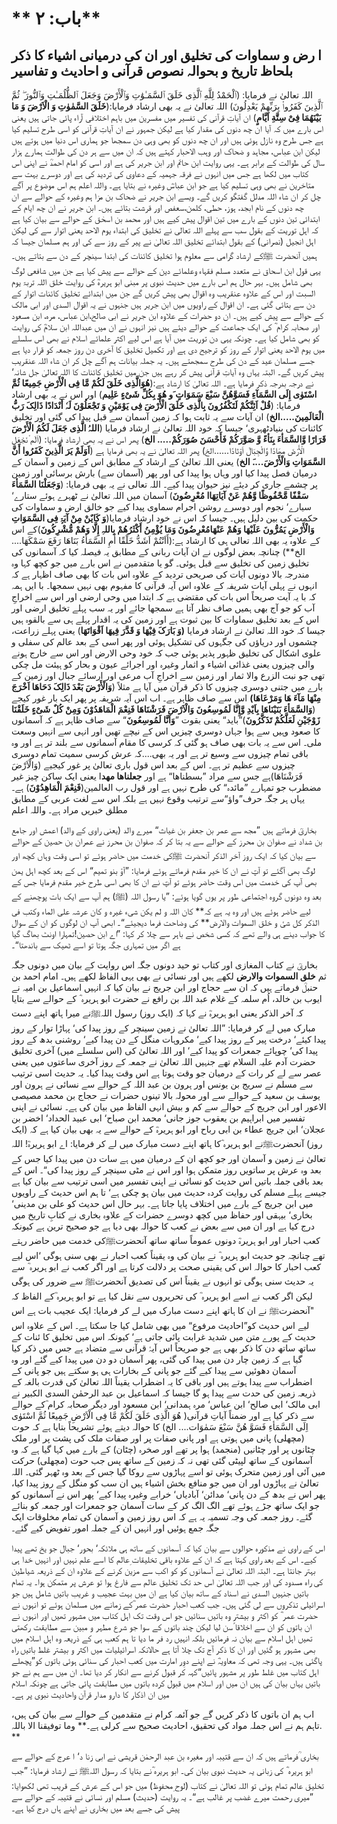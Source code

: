 # ** باب: ۲**

## **ا رض و سماوات کی تخلیق اور ان کی درمیانی اشیاء کا ذکر بلحاظ تاریخ و بحوالہ نصوص قرآنی و احادیث و تفاسیر**

اللہ تعالیٰ نے فرمایا: (ٱلْحَمْدُ لِلَّهِ ٱلَّذِى خَلَقَ ٱلسَّمَـٰوَٰتِ وَٱلْأَرْضَ وَجَعَلَ ٱلظُّلُمَـٰتِ وَٱلنُّورَ ۖ ثُمَّ ٱلَّذِينَ كَفَرُوا۟ بِرَبِّهِمْ يَعْدِلُونَ) اللہ تعالیٰ نے یہ بھی ارشاد فرمایا:(**خَلَقَ السَّمٰوٰتِ وَ الْاَرْضَ وَ مَا بَیْنَهُمَا فِیْ سِتَّةِ اَیَّامٍ**)  ان آیاتِ قرآنی کی تفسیر میں مفسرین میں باہم اختلافی آراء پائی جاتی ہیں یعنی اس بارے میں کہ آیا ان چھ دنوں کی مقدار کیا ہے لیکن جمہور نے ان آیاتِ قرآنی کو اسی طرح تسلیم کیا ہے جس طرح وہ نازل ہوئی ہیں اور ان چھ دنوں کو بھی وہی دن سمجھا جو ہماری اس دنیا میں ہوتے ہیں لیکن ابن عباس، مجاہد و ضحاک اور وہب الاحبار کہتے ہیں کہ ان میں سے ہر دن کی طوالت ہمارے ہزار سال کی طوالت کے برابر ہے۔ یہی روایت ابن حاتم اور ابن جریر کی ہے اور اسی کو امام احمدؒ نے اپنی اس کتاب میں لکھا ہے جس میں انہوں نے فرقہ جہمیہ کے دعاوی کی تردید کی ہے اور دوسرے بہت سے متاخرین نے بھی وہی تسلیم کیا ہے جو ابن عباسؓ وغیرہ نے بتایا ہے۔ واللہ اعلم ہم اس موضوع پر آگے چل کر ان شاء اللہ مدلل گفتگو کریں گے۔ ویسے ابن جریر نے ضحاک بن مزا ہم وغیرہ کے حوالے سے ان چھ دنوں کے نام ابجد، ہوز، حطی، کلمن،سعفص اور قرشت بتائے ہیں۔ ابن جریر نے ان چھ ایام کے ابتدائی تین دنوں کے بارے میں تین اقوال پیش کیے ہیں اور محمد بن اسحٰق کے حوالے سے بیان کیا ہے کہ اہل توریت کے بقول سب سے پہلے اللہ تعالی نے تخلیق کی ابتداء یوم الاحد یعنی اتوار سے کی لیکن اہل انجیل (نصرانی) کے بقول ابتدائے تخلیق اللہ تعالیٰ نے پیر کے روز سے کی اور ہم مسلمان جیسا کہ ہمیں آنحضرت ﷺکے ارشاد گرامی سے معلوم ہوا تخلیق کائنات کی ابتدا سینچر کے دن سے بتاتے ہیں۔ یہی قول ابن اسحاق نے متعدد مسلم فقہاء وعلمائے دین کے حوالے سے پیش کیا ہے جن میں شافعی لوگ بھی شامل ہیں۔ بہر حال ہم اس بارے میں حدیث نبوی پر مبنی ابو ہریرہؓ کی روایت خلق اللہ تربۃ یوم السبت اور اس کے علاوہ عنقریب وہ اقوال بھی پیش کریں گے جن میں ابتدائے تخلیق کائنات اتوار کے دن سے بتائی گئی ہے۔ ان اقوال کے راویوں میں ابن جریر ہیں جنہوں نے یہ اقوال السدی اور ابی مالک کے حوالے سے پیش کیے ہیں۔ ان دو حضرات کے علاوہ ابن جریر نے ابی صالح،ابن عباس، مرہ، ابن مسعود اور صحابہ کرام ؓ کی ایک جماعت کے حوالے دیئے ہیں نیز انہوں نے ان میں عبداللہ ابن سلامؓ کی روایت کو بھی شامل کیا ہے۔ چونکہ یہی دن توریت میں آیا ہے اس لیے اکثر علمائے اسلام نے بھی اس سلسلے میں یوم الاحد یعنی اتوار کے روز کو ترجیح دی ہے اور تکمیل تخلیق کا آخری دن روز جمعہ کو قرار دیا ہے جسے مسلمان عید کے دن کی طرح سمجھتے ہیں۔ یہ جملہ بیانات ہم آگے چل کر ان شاء اللہ عنقریب پیش کریں گے۔ البتہ یہاں وہ آیاتِ قرآنی پیش کر رہے ہیں جن میں تخلیق کائنات کا اللہ تعالیٰ جل شانہ‘ نے درجہ بدرجہ ذکر فرمایا ہے۔ اللہ تعالیٰ کا ارشاد ہے:(**ھُوَالَّذِی خَلَقَ لَکُمْ مَّا فِی الْأَرْضِ جَمِیعًا ثُمَّ اسْتَوٰی إِلَی السَّمَآءِ فَسَوَّھُنَّ سَبْعَ سَمَوَاتٍ َو ھُوَ بِکُلِّ شَیْءٍ عَلِیم**) اور اس نے یہ بھی ارشاد فرمایا: (**قُلْ اَئِنَّکُمْ لَتَکْفُرُونَ بِالَّذِی خَلَقَ الْأَرْضَ فِی یَوْمَیْنِ وَ تَجْعَلُوْنَ لَہٗ أَنْدَادًا ذَالِکَ رَبُّ الْعَالَمِینَ.....الخ**) ان آیات سے یہ ثابت ہوا کہ زمین آسمان سے قبل پیدا کی گئی اور تخلیق کائنات کی بنیادٹھہری‘ جیسا کہ خود اللہ تعالیٰ نے ارشاد فرمایا (**اللہُ الَّذِی جَعَلَ لَکُمُ الْأَرْضَ قَرَارًا وَّالسَّمَأءَ بِنَأءً وَّ صَوَّرَکُمْ فَأَحْسَنَ صُوَرَکُمْ..... الخ**) پھر اس نے یہ بھی ارشاد فرمایا: (اَلَم ْنَجْعَلِ الْأَرْضَ مِھَادًا وَّالْجِبَالَ اَوْتَادًا......الخ) پھر اللہ تعالیٰ نے یہ بھی فرمایا ہے (**اَوَلَمْ یَرَ الَّذِینََ  کَفَرُوا أَنَّ السَّمَوَاتِ وَالْأَرْضَ....َ الخ**) یعنی اللہ تعالیٰ کے ارشاد کے مطابق اس کے زمین و آسمان کے درمیان فصل پیدا کیا اور وہاں ہوا پیدا کی اور پھر (آسمان سے) بارش برسائی اور زمین پر چشمے جاری کر دیئے نیز حیوان پیدا کیے۔ اللہ تعالی نے یہ بھی فرمایا: (**وَجَعَلْنَا السَّمَأءَ سَقْفًا مَّحْفُوظًا وَّھُمْ عَنْ آیَاتِھَاا مُعْرِضُونَ**) آسمان میں اللہ تعالیٰ نے ٹھہرے ہوئے ستارے‘ سیارے‘ نجوم اور دوسرے روشن اجرام سماوی پیدا کیے جو خالق ارض و سماوات کی حکمت کی بین دلیل ہیں۔ جیسا کہ اس نے خود ارشاد فرمایا(**وَ کَایٌنْ مِنْ آیَۃٍ فِی السَّمَوَاتِ وَالْأَرْضِ یَمُرُّونَ عَلَیْھَا وَھُمْ عَنْھَامُعْرِضُونَ وَمَا یُؤْمِنُ أَکْثَرُھُمْ بِاللہِ إِلَّا وَھُمْ مُّشْرِکُونَ**)کے اس کے علاوہ یہ بھی اللہ تعالی ہی کا ارشاد ہے:(أَاَنْتُمْ اَشَدُّ خَلْقًا أَمِ السَّمَأءُ بَنَاھَا رَفَعَ سَمْکَھَا.... الخ**) چنانچہ بعض لوگوں نے ان آیات ربانی کے مطابق یہ فیصلہ کیا کہ آسمانوں کی تخلیق زمین کی تخلیق سے قبل ہوئی۔ گو یا متقدمین نے اس بارے میں جو کچھ کہا وہ مندرجہ بالا دونوں آیات کی صریحی تردید کے علاوہ اس بات کا بھی صاف اظہار ہے کہ انہوں نے پہلی آیات شریفہ کے علاوہ اس آیہ قرآنی کا مفہوم بھی نہیں سمجھا۔ با ایں ہمہ کہ با یہ آیت صریحاً اس بات کی مقتضی ہے کہ ابتدا میں وحی ارضی اور اس سے اخراجِ آب کو جو آج بھی ہمیں صاف نظر آتا ہے سمجھا جائے اور یہ سب پہلے تخلیق ارضی اور اس کے بعد تخلیق سماوات کا بین ثبوت ہے اور زمین کی یہ اقدار پہلے ہی سے بالقوہ ہیں جیسا کہ خود اللہ تعالیٰ نے ارشاد فرمایا **(وَ بَارَکَ فِیْھَا وَ قَدَّرَ فِیھَا اَقْوَاتَھَا**) یعنی پہلے زراعت، چشموں اور دریاؤں کی جگہوں کی تشکیل ہوئی اور پھر اسی کے بعد عالم کی سفلی و علوی اشکال کی تخلیق ظہور پذیر ہوئی جب کہ خود وحی الارض اور اس سے خارج ہونے والی چیزوں یعنی غذائی اشیاء و اثمار وغیرہ اور اجرائے عیون و بحار کو ہیئت مل چکی تھی جو نبت الزرع والا ثمار اور زمین سے اخراجِ آب مرعی اور ارسائے جبال اور زمین کے بارے میں جتنی دوسری چیزوں کا ذکر قرآن میں آیا ہے مثلاً (**وَالْأَرْضَ بَعْدَ ذَالِکَ دَحَاھَا اَخْرَجَ مِنْھَا مَآءَ ھَا وَمَرْعَاھَا)** اس سے صاف ظاہر ہے۔ اب اس آیہ شریفہ پر پھر ایک بار غور کیجے (**وَالسَّمَأءَ بَنَیْنَاھَا بِاَیْدِ وَّإِنَّا لَمُوسِعُونَ وَالْاَرْضَ فَرَشْنَاھَا فَنِعْمَ الْمَاھَدُوْنَ وَمِنْ کُلٌ شَیْءٍ خَلَقْنَا زَوْجَیْنِ لَعَلَّکُمْ تَذَکَّرُونَ**)”باید“ یعنی بقوت ”**وَاَنَّا لَمُوسِعُونَ**“ سے صاف ظاہر ہے کہ آسمانوں کا صعود وہیں سے ہوا جہاں دوسری چیزیں اس کے نیچے تھیں اور انہی سے انہیں وسعت ملی۔ اس سے یہ بات بھی صاف ہو گئی کہ کرسی کا مقام آسمانوں سے بلند تر ہے اور وہ باقی تمام چیزوں سے وسیع تر ہے اور یہ بھی....کہ عرش کرسی سمیت تمام دوسری چیزوں سے عظیم تر ہے۔ اس کے بعد اس قول باری تعالیٰ پر غور کیجیے (وَالْاَرْضَ فَرَشْنَاھَا)ہے جس سے مراد ”بسطناھا“ ہے اور **جعلناھا مھد**ا یعنی ایک ساکن چیز غیر مضطرب جو تمہارے ”مائدہ“ کی طرح نہیں ہے اور قول رب العالمین(**فَنِعْمَ الْمَاھِدُوْنَ**) ہے۔ یہاں ہر جگہ حرف”واؤ“سے ترتیب وقوع نہیں ہے بلکہ اس سے لغت عربی کے مطابق مطلق خبریں مراد ہے۔ واللہ اعلم

بخاریؒ فرماتے ہیں ”مجھ سے عمر بن جعفر بن غیاث“ میرے والد (یعنی راوی کے والد) اعمش اور جامع بن شداد نے صفوان بن محرز کے حوالے سے یہ بتا کر کہ صفوان بن محرز نے عمران بن حصین کے حوالے سے بیان کیا کہ ایک روز آخر الذکر آنحضرت ﷺکی خدمت میں حاضر ہوئے تو اسی وقت وہاں کچھ اور لوگ بھی آگئے تو آپؐ نے ان کا خیر مقدم فرماتے ہوئے فرمایا: ”آؤ بنو تمیم“ اس کے بعد کچھ اہل یمن بھی آپ کی خدمت میں اس وقت حاضر ہوئے تو آپؐ نے ان کا بھی اسی طرح خیر مقدم فرمایا جس کے بعد وہ دونوں گروہ اجتماعی طور پر یوں گویا ہوئے: ”یا رسول اللہ (ﷺ) ہم آپ سے ایک بات پوچھنے کے لیے حاضر ہوئے ہیں اور وہ یہ ہے کہ** کان اللہ و لم یکن شیء غیرہ و کان عرشہ علی الماء وکتب فی الذکر کل شیٔ و خلق السموات والارض** کی وضاحت فرما دیجیئے“۔ ابھی آپ ان لوگوں کو ان کے سوال کا جواب دینے ہی والے تھے کہ کسی شخص نے باہر سے چلا کر کہا: ”اے ابن حصین!تمہارا اونٹ بھاگ گیا ہے اگر میں تمہاری جگہ ہوتا تو اسے ٹھیک سے باندھتا“۔

بخاریؒ نے کتاب المغازی اور کتاب تو حید دونوں جگہ اس روایت کے بیان میں دونوں جگہ ثم **خلق السموات والارض** لکھے ہیں اور نسائی نے بھی یہی الفاظ لکھے ہیں۔
امام احمد بن حنبلؒ فرماتے ہیں کہ ان سے حجاج اور ابن جریج نے بیان کیا کہ انہیں اسماعیل بن امیہ نے ایوب بن خالد، اُم سلمہ کے غلام عبد اللہ بن رافع نے حضرت ابو ہریرہ ؓ کے حوالے سے بتایا کہ آخر الذکر یعنی ابو ہریرہؓ نے کہا کہ (ایک روز) رسول اللہﷺنے میرا ہاتھ اپنے دست مبارک میں لے کر فرمایا: ”اللہ تعالیٰ نے زمین سینچر کے روز پیدا کی‘ پہاڑا توار کے روز پیدا کیئے‘ درخت پیر کے روز پیدا کیے‘ مکروہات منگل کے دن پیدا کیے‘ روشنی بدھ کے روز پیدا کی‘ چوپائے جمعرات کو پیدا کیے‘ اور اللہ تعالیٰ کی (اس سلسلے میں) آخری تخلیق حضرت آدم علیہ السلام تھے جنہیں اللہ تعالیٰ نے جمعہ کے روز آخری ساعتوں میں یعنی عصر سے لے کر رات کے درمیان جو وقت ہوتا ہے اس وقت پیدا کیا۔ 
یہ حدیث اسی ترتیب سے مسلم نے سریج بن یونس اور ہرون بن عبد اللہ کے حوالے سے نسائی نے ہرون اور یوسف بن سعید کے حوالے سے اور محولہ بالا تینوں حضرات نے حجاج بن محمد مصیصی الاعور اور ابن جریج کے حوالے سے کم و بیش انہی الفاظ میں بیان کی ہے۔
 نسائی نے اپنی تفسیر میں ابراہیم بن یعقوب جوز جانی‘ محمد ابن صباح‘ ابی عبید الحداد‘ اخضر بن عجلان‘ ابن جریج عطاء بن ابی رباح اور ابو ہریرہؓ کے حوالے سے یہ بھی بیان کیا ہے کہ (ایک روز) آنحضرتﷺنے ابو ہریرہ ؓکا ہاتھ اپنے دست مبارک میں لے کر فرمایا: اے ابو ہریرہؓ! اللہ تعالیٰ نے زمین و آسمان اور جو کچھ ان کے درمیان میں ہے سات دن میں پیدا کیا جس کے بعد وہ عرش پر ساتویں روز متمکن ہوا اور اس نے مٹی سینچر کے روز پیدا کی“۔ اس کے بعد باقی جملہ باتیں اس حدیث کو نسائی نے اپنی تفسیر میں اسی ترتیب سے بیان کیا ہے جیسے پہلے مسلم کی روایت کردہ حدیث میں بیان ہو چکی ہے‘ تا ہم اس حدیث کے راویوں میں ابن جریج کے بارے میں اختلاف پایا جاتا ہے۔ بہر حال اس حدیث کو علی بن مدینی‘ بخاری‘ بیہقی اور حفاظ میں کچھ دوسرے حضرات کے علاوہ بخاری نے کتابِ تاریخ میں درج کیا ہے اور ان میں سے بعض نے کعب کا حوالہ بھی دیا ہے جو صحیح ترین ہے کیونکہ کعب احبار اور ابو ہریرہؓ  دونوں عموماً ساتھ ساتھ آنحضرتﷺکی خدمت میں حاضر رہتے تھے چنانچہ جو حدیث ابو ہریرہ ؓ نے بیان کی وہ یقیناً کعب احبار نے بھی سنی ہوگی ‘اس لیے کعب احبار کا حوالہ اس کی یقینی صحت پر دلالت کرتا ہے اور اگر کعب نے ابو ہریرہ ؓ سے یہ حدیث سنی ہوگی تو انہوں نے یقیناً اس کی تصدیق آنحضرتﷺ سے ضرور کی ہوگی لیکن اگر کعب نے اسے ابو ہریرہ ؓ کی تحریروں سے نقل کیا ہے تو ابو ہریرہ ؓکے الفاظ کہ "آنحضرتﷺ نے ان کا ہاتھ اپنے دست مبارک میں لے کر فرمایا: ایک عجیب بات ہے اس لیے اس حدیث کو”احادیث مرفوع“ میں بھی شامل کیا جا سکتا ہے۔ اس کے علاوہ اس حدیث کے پورے متن میں شدید غرابت پائی جاتی ہے‘ کیونکہ اس میں تخلیق کا ئنات کے ساتھ ساتھ دن کا ذکر بھی ہے جو صریحاً اس آیۂ قرآنی سے متضاد ہے جس میں ذکر کیا گیا ہے کہ زمین چار دن میں پیدا کی گئی، پھر آسمان دو دن میں پیدا کیے گئے اور وہ آسمان دھوئیں سے پیدا کیے گئے جو پانی کے بخارات ہی ہو سکتے ہیں جو پانی کے اضطراب سے پیدا ہوتے ہیں اور باقی کا یہ اضطراب یقیناً اللہ تعالیٰ کی قدرت بالغہ کے ذریعہ زمین کی حدت سے پیدا ہو گا جیسا کہ اسماعیل بن عبد الرحمٰن السدی الکبیر نے ابی مالک‘ ابی صالح‘ ابن عباس‘ مرہ ہمدانی‘ ابن مسعود اور دیگر صحابہ کرام ؓکے حوالے سے ذکر کیا ہے اور ضمناً آیاتِ قرآنی( ھُوَ الَّذِی خَلَقَ لَکُمْ مَّا فِی الْاَرْضِ جَمِیعًا ثُمَّ اسْتَوٰی اِلَی السَّمَأءِ فَسَوَّ ھُنَّ سَبْعَ سَمٰوَات.... الخ) کا حوالہ دیتے ہوئے تشریحاً بتایا ہے کہ حوت (مچھلی) پانی میں ہوتی ہے اور پانی صفات پر اور صفات ملک کی پشت پر اور ملک چٹانوں پر اور چٹانیں (منجمد) ہوا پر تھے اور صخرہ (چٹان) کے بارے میں کہا گیا ہے کہ وہ آسمانوں کے ساتھ لپیٹی گئی تھی نہ کہ زمین کے ساتھ پس جب حوت (مچھلی) حرکت میں آئی اور زمین متحرک ہوئی تو اسے پہاڑوں سے روکا گیا جس کے بعد وہ ٹھہر گئی۔ اللہ تعالیٰ نے پہاڑوں اور ان میں جو منافع بخش اشیاء ہیں ان سب کو منگل کے روز پیدا کیا، پھر اس نے بدھ کے دن پانی‘ مدائن‘ آبادیاں‘ خرابے وغیرہ پیدا کیے‘ پھر اس نے آسمانوں کو جو ایک ساتھ جڑے ہوئے تھے الگ الگ کر کے سات آسمان جو جمعرات اور جمعہ کو بنائے گئے۔ روز جمعہ کی وجہ تسمیہ یہ ہے کہ اس روز زمین و آسمان کی تمام مخلوقات ایک جگہ جمع ہوئیں اور انہیں ان کے جملہ امور تفویض کیے گئے۔

اس کے راوی نے مذکورہ حوالوں سے بیان کیا کہ آسمانوں کے ساتھ ہی ملائکہ‘ بحور‘ جبال جو یخ تھے پیدا کیے۔ اس کے بعد راوی کہتا ہے کہ ان کے علاوہ باقی تخلیقات ِعالم کا اسے علم نہیں اور انہیں خدا ہی بہتر جانتا ہے۔ البتہ اللہ تعالیٰ نے آسمانوں کو کو اکب سے مزین کرنے کے علاوہ ان کے ذریعہ شیاطین کی راہ مسدود کی اور جب اللہ تعالیٰ اس حد تک تخلیق عالم سے فارغ ہوا تو عرش پر متمکن ہوا۔
یہ تمام باتیں جنہیں السدی نے اسناد کے ساتھ بیان کیا ہے ان میں بہت عجیب و غریب باتیں شامل ہیں جو اسرائیلی تذکروں سے لی گئی ہیں۔
جب کعب احبار حضرت عمر ؓکے زمانے میں مسلمان ہوئے تو انہوں نے حضرت عمر ؓ کو اکثر و بیشتر وہ باتیں سنائیں جو اس وقت تک اہل کتاب میں مشہور تھیں اور انہوں نے ان باتوں کو ان سے اخلاقا ًسن لیا لیکن چند باتوں کے سوا جو شرع مطہر و مبین سے مطابقت رکھتی تھیں اہل اسلام سے بیان نہ فرمائیں بلکہ انہیں رد فر ما دیا تا ہم کعب ہی کے ذریعہ وہ اہل اسلام میں بھی مشہور ہو گئیں اور ان کا ذکر آج تک چلا آتا ہے حالانکہ اسرائیلیات میں اکثر و بیشتر غلط باتیں راہ پاگئی ہیں۔ یہی وجہ تھی کہ معاویہؓ نے اپنے دوِر امارت میں کعب احبار کی سنائی ہوئی باتوں کو”پچھلے اہل کتاب میں غلط طور پر مشہور پائیں“کہہ کر قبول کرنے سے انکار کر دیا تھا۔ ان میں سے ہم نے جو باتیں یہاں بیان کی ہیں ان میں اور اسلام میں قبول کردہ باتوں میں مطابقت پائی جاتی ہے چونکہ اسلام میں ان اذکار کا دارو مدار قرآن واحادیث نبوی پر ہے۔

اب ہم ان باتوں کا ذکر کریں گے جو آئمہ کرام نے متقدمین کے حوالے سے بیان کی ہیں، تاہم ہم نے اس جملہ مواد کی تحقیق، احادیث صحیح سے کرلی ہے۔** وما توفیقنا الا باللہ. **

بخاری ؒفرماتے ہیں کہ ان سے قتیبہ اور مغیرہ بن عبد الرحمٰن قریشی نے ابی زنا د‘ ا عرج کے حوالے سے ابو ہریرہ ؓ کی زبانی یہ حدیث نبوی بیان کی۔ ابو ہریرہ ؓنے بتایا کہ رسول اللہﷺ نے ارشاد فرمایا: ”جب تخلیق عالم تمام ہوئی تو اللہ تعالیٰ نے کتاب (لوح ِمحفوظ) میں جو اس کے عرش کے قریب تھی لکھوایا: ”میری رحمت میرے غضب پر غالب ہے“۔
یہ روایت (حدیث) مسلم اور نسائی نے قتیبہ کے حوالے سے پیش کی جسے بعد میں بخاری نے اپنے ہاں درج کیا ہے۔